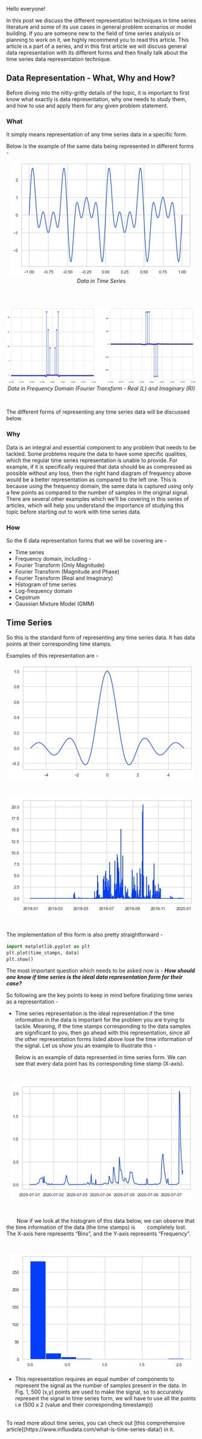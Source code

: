 Hello everyone!

In this post we discuss the different representation techniques in time series literature and some of its use cases in general problem scenarios or model building. If you are someone new to the field of time series analysis or planning to work on it, we highly recommend you to read this article. This article is a part of a series, and in this first article we will discuss general data representation with its different forms and then finally talk about the time series data representation technique.

## Data Representation - What, Why and How?

Before diving into the nitty-gritty details of the topic, it is important to first know what exactly is data representation, why one needs to study them, and how to use and apply them for any given problem statement. 

### What

It simply means representation of any time series data in a specific form. 

Below is the example of the same data being represented in different forms -
<br>
<p align="center">
  <img src="https://github.com/algoasylum/SatelliteImageAnalysis/blob/master/Data_Representation_Images/img1.png" alt="Image"><br>
  <em>Data in Time Series</em>
</p>
<br>
<br>
<p align="center">
  <img src="https://github.com/algoasylum/SatelliteImageAnalysis/blob/master/Data_Representation_Images/img2.png" alt="Image"><br>
  <em>Data in Frequency Domain (Fourier Transform - Real (L) and Imaginary (R))</em>
</p>
<br>

The different forms of representing any time series data will be discussed below. 

### Why

Data is an integral and essential component to any problem that needs to be tackled. Some problems require the data to have some specific qualities, which the regular time series representation is unable to provide. For example, if it is specifically required that data should be as compressed as possible without any loss, then the right hand diagram of frequency above would be a better representation as compared to the left one. This is because using the frequency domain, the same data is captured using only a few points as compared to the number of samples in the original signal. There are several other examples which we’ll be covering in this series of articles, which will help you understand the importance of studying this topic before starting out to work with time series data.

### How

So the 6 data representation forms that we will be covering are -  

  * Time series
  * Frequency domain, including - 
  * Fourier Transform (Only Magnitude) 
  * Fourier Transform (Magnitude and Phase)
  * Fourier Transform (Real and Imaginary)
  * Histogram of time series
  * Log-frequency domain
  * Cepstrum
  * Gaussian Mixture Model (GMM)

## Time Series

So this is the standard form of representing any time series data. It has data points at their corresponding time stamps.

Examples of this representation are - 
<br>
<p align="center">
  <img src="https://github.com/algoasylum/SatelliteImageAnalysis/blob/master/Data_Representation_Images/img3.png" alt="Image"><br>
</p>
<br>
<p align="center">
  <img src="https://github.com/algoasylum/SatelliteImageAnalysis/blob/master/Data_Representation_Images/img4.png" alt="Image"><br>
</p>
<br>

The implementation of this form is also pretty straightforward -

```python
import matplotlib.pyplot as plt
plt.plot(time_stamps, data)
plt.show()
```
The most important question which needs to be asked now is - **_How should one know if time series is the ideal data representation form for their case?_**

So following are the key points to keep in mind before finalizing time series as a representation -

* Time series representation is the ideal representation if the time information in the data is important for the problem you are trying to tackle. Meaning, if the time stamps corresponding to the data samples are significant to you, then go ahead with this representation, since all the other representation forms listed above lose the time information of the signal. Let us show you an example to illustrate this -

  Below is an example of data represented in time series form. We can see that every data point has its corresponding time stamp (X-axis). 

<br>
<p align="center">
  <img src="https://github.com/algoasylum/SatelliteImageAnalysis/blob/master/Data_Representation_Images/img5.png" alt="Image"><br>
</p>
<br>

&nbsp;&nbsp;&nbsp;&nbsp;&nbsp;&nbsp;&nbsp;Now if we look at the histogram of this data below, we can observe that the time information of the data (the time stamps) is 
&nbsp;&nbsp;&nbsp;&nbsp;&nbsp;&nbsp;&nbsp;completely lost. The X-axis here represents “Bins”, and the Y-axis represents “Frequency”. 

<br>
<p align="center">
  <img src="https://github.com/algoasylum/SatelliteImageAnalysis/blob/master/Data_Representation_Images/img6.png" alt="Image"><br>
</p>

* This representation requires an equal number of components to represent the signal as the number of samples present in the data. In Fig. 1, 500 (x,y) points are used to make the signal, so to accurately represent the signal in time series form, we will have to use all the points i.e (500 x 2 (value and their corresponding timestamp))

<br>
To read more about time series, you can check out [this comprehensive article](https://www.influxdata.com/what-is-time-series-data/) in it.

